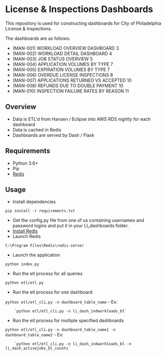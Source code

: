 # License & Inspections Dashboards

This repository is used for constructing dashboards for City of Philadelphia License & Inspections.

The dashboards are as follows:

- (MAN-001) WORKLOAD OVERVIEW DASHBOARD	3
- (MAN-002) WORKLOAD DETAIL DASHBOARD	4
- (MAN-003) JOB STATUS OVERVIEW	5
- (MAN-004) APPLICATION VOLUMES BY TYPE	7
- (MAN-005) EXPIRATION VOLUMES BY TYPE	7
- (MAN-006) OVERDUE LICENSE INSPECTIONS	8
- (MAN-007) APPLICATIONS RETURNED VS ACCEPTED	10
- (MAN-008) REFUNDS DUE TO DOUBLE PAYMENT	10
- (MAN-010) INSPECTION FAILURE RATES BY REASON	11

## Overview
- Data is ETL'd from Hansen / Eclipse into AWS RDS nightly for each dashboard
- Data is cached in Redis
- Dashboards are served by Dash / Flask

## Requirements
- Python 3.6+
- Pip
- [Redis](https://github.com/rgl/redis/downloads)

## Usage
- Install dependencies

`pip install -r requirements.txt`
- Get the config.py file from one of us containing usernames and password logins and put it in your LI_dashboards folder.
- [Install Redis](https://github.com/rgl/redis/downloads)
- Launch Redis

`C:\Program Files\Redis\redis-server`
- Launch the application

`python index.py`
- Run the etl process for all queries

`python etl/etl.py`
- Run the etl process for one dashboard

`python etl/etl_cli.py -n dashboard_table_name` 
    - Ex: 
    
        `python etl/etl_cli.py -n li_dash_indworkloads_bl`
- Run the etl process for multiple specified dashboards

`python etl/etl_cli.py -n dashboard_table_name1 -n dashboard_table_name2` 
    - Ex: 
    
        `python etl/etl_cli.py -n li_dash_indworkloads_bl -n li_dash_activejobs_bl_counts`
